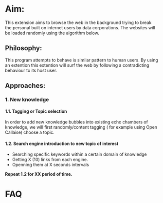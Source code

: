 # Aim:
This extension aims to browse the web in the background trying to break the personal built on internet users by data corporations. The websites will be loaded randomly using the algorithm below.
## Philosophy:
This program attempts to behave is similar pattern to human users. By using an extention this extention will surf the web by following a contradicting behaviour to its host user.
## Approaches:
### 1. New knowledge
#### 1.1. Tagging or Topic selection
In order to add new knowledge bubbles into existing echo chambers of knowledge, we will first randomly/content tagging ( for example using Open Callaise) choose a topic.
#### 1.2. Search engine introduction to new topic of interest
- Searching specific keywords within a certain domain of knowledge
- Getting X (10) links from each engine.
- Openning them at X seconds intervals

**Repeat 1.2 for XX period of time.**




# FAQ